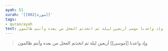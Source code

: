 ```yaml
---
ayah: 51
surah: '[[002|سورة]]'
tags:
- quran/ayah
text: وإذ واعدنا موسى أربعين ليلة ثم اتخذتم العجل من بعده وأنتم ظالمون
---
```

> وإذ واعدنا [[موسى]] أربعين ليلة ثم اتخذتم العجل من بعده وأنتم ظالمون
